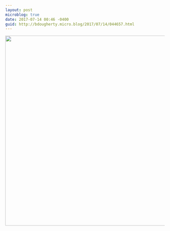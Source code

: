```yaml
---
layout: post
microblog: true
date: 2017-07-14 00:46 -0400
guid: http://bdougherty.micro.blog/2017/07/14/044657.html
---
```

<img src="http://bdougherty.micro.blog/uploads/2017/203d3f03be.jpg" width="600" height="600" style="height: auto" />
